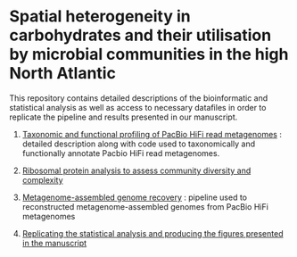 # Spatial heterogeneity in carbohydrates and their utilisation by microbial communities in the high North Atlantic

This repository contains detailed descriptions of the bioinformatic and statistical analysis as well as access to necessary datafiles in order to replicate the pipeline and results presented in our manuscript.

1) [Taxonomic and functional profiling of PacBio HiFi read metagenomes](https://github.com/tpriest0/FRAM_STRAIT_WSC20_data_analysis/wiki/Taxonomic-and-functional-profiling-of-PacBio-HiFi-read-metagenomes) : detailed description along with code used to taxonomically and functionally annotate Pacbio HiFi read metagenomes.

2) [Ribosomal protein analysis to assess community diversity and complexity](https://github.com/tpriest0/FRAM_STRAIT_WSC20_data_analysis/wiki/Community-level-ribosomal-protein-gene-analysis)

3) [Metagenome-assembled genome recovery](https://github.com/tpriest0/FRAM_STRAIT_WSC20_data_analysis/wiki/Metagenome-assembled-genome-recovery-pipeline) : pipeline used to reconstructed metagenome-assembled genomes from PacBio HiFi metagenomes
   
4) [Replicating the statistical analysis and producing the figures presented in the manuscript](https://github.com/tpriest0/FRAM_STRAIT_WSC20_data_analysis/wiki/Statistical-analysis-and-figure-creation)

